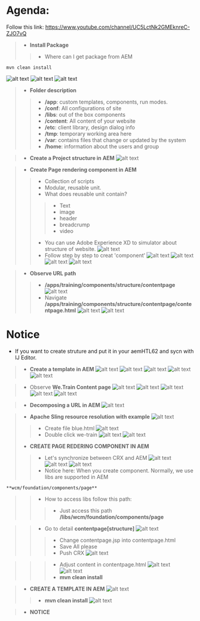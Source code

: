 # Agenda:
Follow this link: https://www.youtube.com/channel/UC5LctNk2GMEknreC-ZJO7vQ
> - **Install Package**
>> - Where can I get package from AEM
  
    mvn clean install
    
![alt text](https://github.com/vuongluisvippro/AEM-Research/blob/tab_component_htl_3/cq1.png)
![alt text](https://github.com/vuongluisvippro/AEM-Research/blob/tab_component_htl_3/cq2.png)
![alt text](https://github.com/vuongluisvippro/AEM-Research/blob/tab_component_htl_3/cq3.png)

> - **Folder description**
>> - **/app**: custom templates, components, run modes.
>> - **/conf**: All configurations of site
>> - **/libs**: out of the box components
>> - **/content**: All content of your website
>> - **/etc**: client library, design dialog info
>> - **/tmp**: temporary working area here
>> - **/var**: contains files that change or updated by the system
>> - **/home**: information about the users and group

> - **Create a Project structure in AEM**
![alt text](https://github.com/vuongluisvippro/AEM-Research/blob/tab_component_htl_3/cq4.png)

> - **Create Page rendering component in AEM**
>> - Collection of scripts
>> - Modular, reusable unit.
>> - What does reusable unit contain?
>>> - Text
>>> - image
>>> - header
>>> - breadcrump
>>> - video
>> - You can use Adobe Experience XD to simulator about structure of website.
![alt text](https://github.com/vuongluisvippro/AEM-Research/blob/tab_component_htl_3/cq5.png)
>> - Follow step by step to creat 'component'
![alt text](https://github.com/vuongluisvippro/AEM-Research/blob/tab_component_htl_3/cq6.png)
![alt text](https://github.com/vuongluisvippro/AEM-Research/blob/tab_component_htl_3/cq7.png)
![alt text](https://github.com/vuongluisvippro/AEM-Research/blob/tab_component_htl_3/cq8.png)
![alt text](https://github.com/vuongluisvippro/AEM-Research/blob/tab_component_htl_3/cq9.png)


> - **Observe URL path**
>> - **/apps/training/components/structure/contentpage**
![alt text](https://github.com/vuongluisvippro/AEM-Research/blob/tab_component_htl_3/cq10.png)
>> - Navigate **/apps/training/components/structure/contentpage/contentpage.html**
![alt text](https://github.com/vuongluisvippro/AEM-Research/blob/tab_component_htl_3/cq11.png)
![alt text](https://github.com/vuongluisvippro/AEM-Research/blob/tab_component_htl_3/cq12.png)

# Notice
- If you want to create struture and put it in your aemHTL62 and sycn with IJ Editor.

> - **Create a template in AEM**
![alt text](https://github.com/vuongluisvippro/AEM-Research/blob/tab_component_htl_3/cq13.png)
![alt text](https://github.com/vuongluisvippro/AEM-Research/blob/tab_component_htl_3/cq14.png)
![alt text](https://github.com/vuongluisvippro/AEM-Research/blob/tab_component_htl_3/cq15.png)
![alt text](https://github.com/vuongluisvippro/AEM-Research/blob/tab_component_htl_3/cq16.png)
![alt text](https://github.com/vuongluisvippro/AEM-Research/blob/tab_component_htl_3/cq17.png)

> - Observe **We.Train Content page**
![alt text](https://github.com/vuongluisvippro/AEM-Research/blob/tab_component_htl_3/cq18.png)
![alt text](https://github.com/vuongluisvippro/AEM-Research/blob/tab_component_htl_3/cq19.png)
![alt text](https://github.com/vuongluisvippro/AEM-Research/blob/tab_component_htl_3/cq20.png)
![alt text](https://github.com/vuongluisvippro/AEM-Research/blob/tab_component_htl_3/cq21.png)
![alt text](https://github.com/vuongluisvippro/AEM-Research/blob/tab_component_htl_3/cq22.png)

> - **Decomposing a URL in AEM**
![alt text](https://github.com/vuongluisvippro/AEM-Research/blob/tab_component_htl_3/cq23.png)

> - **Apache Sling resource resolution with example**
![alt text](https://github.com/vuongluisvippro/AEM-Research/blob/tab_component_htl_3/cq24.png)
>> - Create file blue.html
![alt text](https://github.com/vuongluisvippro/AEM-Research/blob/tab_component_htl_3/cq25.png)
>> - Double click we-train
![alt text](https://github.com/vuongluisvippro/AEM-Research/blob/tab_component_htl_3/cq26.png)
![alt text](https://github.com/vuongluisvippro/AEM-Research/blob/tab_component_htl_3/cq27.png)
> - **CREATE PAGE REDERING COMPONENT IN AEM**
>> - Let's synchronize between CRX and AEM
![alt text](https://github.com/vuongluisvippro/AEM-Research/blob/tab_component_htl_3/cq28.png)
![alt text](https://github.com/vuongluisvippro/AEM-Research/blob/tab_component_htl_3/cq29.png)
![alt text](https://github.com/vuongluisvippro/AEM-Research/blob/tab_component_htl_3/cq30.png)
>> - Notice here: When you create component. Normally, we use libs are supported in AEM
   
    **wcm/foundation/components/page**
    
>> - How to access libs follow this path:
>>> - Just access this path **/libs/wcm/foundation/components/page**

>> - Go to detail **contentpage[structure]**
![alt text](https://github.com/vuongluisvippro/AEM-Research/blob/tab_component_htl_3/cq31.png)
>>> - Change contentpage.jsp into contentpage.html
>>> - Save All please
>>> - Push CRX
![alt text](https://github.com/vuongluisvippro/AEM-Research/blob/tab_component_htl_3/cq32.png)

>>> - Adjust content in contentpage.html
![alt text](https://github.com/vuongluisvippro/AEM-Research/blob/tab_component_htl_3/cq33.png)
![alt text](https://github.com/vuongluisvippro/AEM-Research/blob/tab_component_htl_3/cq34.png)
>>> - **mvn clean install**

> - **CREATE A TEMPLATE IN AEM**
![alt text](https://github.com/vuongluisvippro/AEM-Research/blob/tab_component_htl_3/cq35.png)
>> - **mvn clean install**
![alt text](https://github.com/vuongluisvippro/AEM-Research/blob/tab_component_htl_3/cq36.png)

> - **NOTICE**




